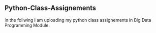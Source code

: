 ## Python-Class-Assignements

In the follwing I am uploading my python class assignements in Big Data Programming Module.
